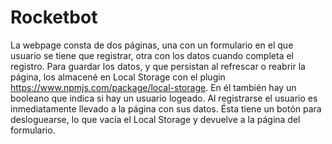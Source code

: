 # Rocketbot

 La webpage consta de dos páginas, una con un formulario en el que usuario se tiene que registrar, otra con los datos cuando completa el registro.
 Para guardar los datos, y que persistan al refrescar o reabrir la página, los almacené en Local Storage con el plugin https://www.npmjs.com/package/local-storage.
 En él también hay un booleano que indica si hay un usuario logeado.
 Al registrarse el usuario es inmediatamente llevado a la página con sus datos. Ésta tiene un botón para desloguearse, lo que vacía el Local Storage y devuelve a la página del formulario.
